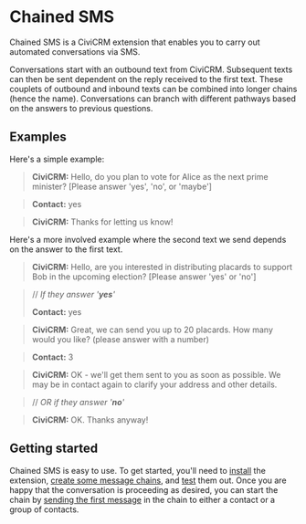 # Chained SMS

Chained SMS is a CiviCRM extension that enables you to carry out automated conversations via SMS.

Conversations start with an outbound text from CiviCRM. Subsequent texts can then be sent dependent on the reply received to the first text. These couplets of outbound and inbound texts can be combined into longer chains (hence the name). Conversations can branch with different pathways based on the answers to previous questions.

## Examples

Here's a simple example:

> **CiviCRM:** Hello, do you plan to vote for Alice as the next prime minister? [Please answer 'yes', 'no', or 'maybe']

> **Contact:** yes

> **CiviCRM:** Thanks for letting us know!

Here's a more involved example where the second text we send depends on the answer to the first text.

> **CiviCRM:** Hello, are you interested in distributing placards to support Bob in the upcoming election? [Please answer 'yes' or 'no']

> // *If they answer '**yes**'*
>
> **Contact:** yes

> **CiviCRM:** Great, we can send you up to 20 placards. How many would you like? (please answer with a number)

> **Contact:** 3

> **CiviCRM:** OK - we'll get them sent to you as soon as possible. We may be in contact again to clarify your address and other details.

> // *OR if they answer '**no**'*

> **CiviCRM:** OK. Thanks anyway!

## Getting started

Chained SMS is easy to use. To get started, you'll need to [install](install.md) the extension, [create some message chains](create), and [test](test.md) them out. Once you are happy that the conversation is proceeding as desired, you can start the chain by [sending the first message](send) in the chain to either a contact or a group of contacts.
